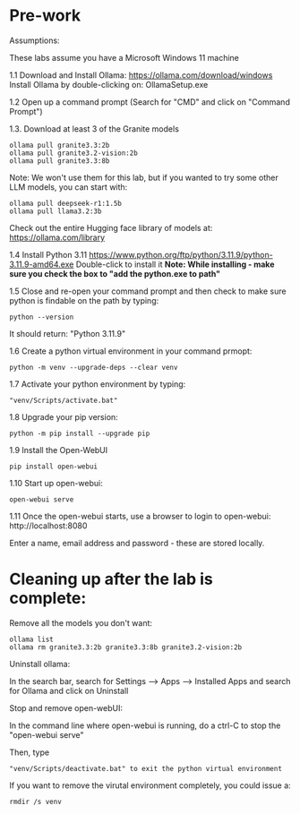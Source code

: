 # Pre-work

Assumptions:

These labs assume you have a Microsoft Windows 11 machine

1.1 Download and Install Ollama:
https://ollama.com/download/windows
Install Ollama by double-clicking on: OllamaSetup.exe

1.2 Open up a command prompt (Search for "CMD" and click on "Command Prompt")

1.3. Download at least 3 of the Granite models
```shell
ollama pull granite3.3:2b
ollama pull granite3.2-vision:2b
ollama pull granite3.3:8b
```
Note: We won't use them for this lab, but if you wanted to try some other LLM models, you can start with:
```shell
ollama pull deepseek-r1:1.5b
ollama pull llama3.2:3b
```
Check out the entire Hugging face library of models at: https://ollama.com/library

1.4 Install Python 3.11
	https://www.python.org/ftp/python/3.11.9/python-3.11.9-amd64.exe
	Double-click to install it
**Note: While installing - make sure you check the box to "add the python.exe to path"**

1.5 Close and re-open your command prompt and then check to make sure python is findable on the path by typing:
```shell
python --version
```
It should return: "Python 3.11.9"

1.6 Create a python virtual environment in your command prmopt:
```shell
python -m venv --upgrade-deps --clear venv
```

1.7 Activate your python environment by typing:
```shell
"venv/Scripts/activate.bat"
```

1.8 Upgrade your pip version:
```shell
python -m pip install --upgrade pip
```

1.9 Install the Open-WebUI
```shell
pip install open-webui
```

1.10 Start up open-webui:
```shell
open-webui serve
```

1.11 Once the open-webui starts, use a browser to login to open-webui:
http://localhost:8080

Enter a name, email address and password - these are stored locally.

# Cleaning up after the lab is complete:

Remove all the models you don't want:
```shell
ollama list
ollama rm granite3.3:2b granite3.3:8b granite3.2-vision:2b
```

Uninstall ollama:

In the search bar, search for Settings --> Apps --> Installed Apps and search for Ollama and click on Uninstall

Stop and remove open-webUI:

In the command line where open-webui is running, do a ctrl-C to stop the "open-webui serve"

Then, type 
```shell
"venv/Scripts/deactivate.bat" to exit the python virtual environment
```
If you want to remove the virutal environment completely, you could issue a:
```shell
rmdir /s venv
```


